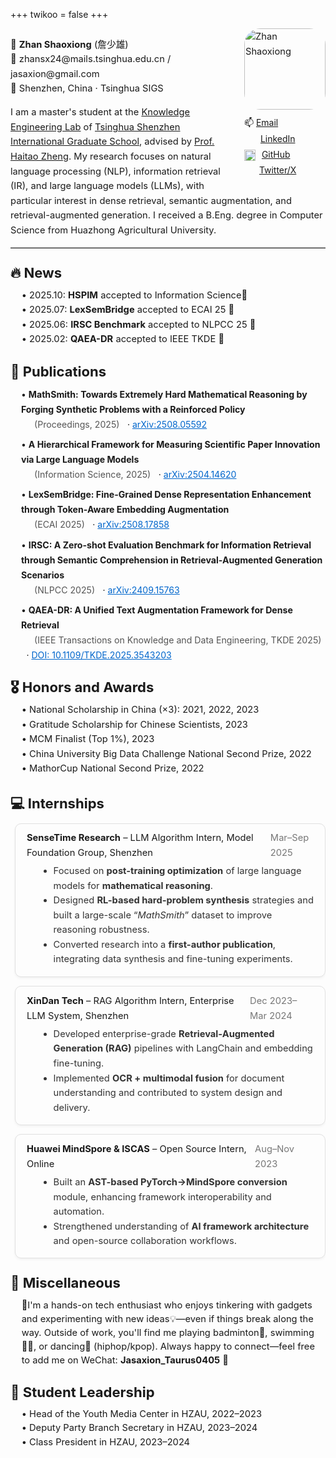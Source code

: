 +++
twikoo = false
+++

<div style="max-width: 900px; margin: auto; overflow: hidden; font-size: 1.05em; line-height: 1.6;">
  <!-- Avatar + links (floated right) -->
  <div style="float: right; text-align: left; margin-left: 1.5em; margin-bottom: 0.5em;">
    <img src="https://pve.digikamc.cn:8343/i/2025/04/20/r6iez7-0.png" alt="Zhan Shaoxiong" width="130" style="border-radius: 20%;"><br>
    <div style="margin-top: 0.6em; font-size: 0.95em; line-height: 1.8;">
      <div>📫 <a href="mailto:zhansx24@mails.tsinghua.edu.cn">Email</a></div>
      <div><img src="https://cdn-icons-png.flaticon.com/512/174/174857.png" width="16" style="vertical-align: middle; margin-right: 6px; box-shadow: none !important; filter: none !important;">
        <a href="https://www.linkedin.com/in/shaoxiong-zhan/" target="_blank">LinkedIn</a></div>
      <div><img src="https://github.githubassets.com/images/modules/logos_page/GitHub-Mark.png" width="18" style="vertical-align: middle; margin-right: 6px; box-shadow: none !important; filter: none !important;">
        <a href="https://github.com/jasaxion" target="_blank">GitHub</a></div>
      <div><img src="https://upload.wikimedia.org/wikipedia/commons/c/ce/X_logo_2023.svg" width="14" style="vertical-align: middle; margin-right: 6px; box-shadow: none !important; filter: none !important;">
        <a href="https://x.com/jasaxion" target="_blank">Twitter/X</a></div>
    </div>
  </div>

  <!-- Intro paragraph flows around the avatar -->
  <p>
    🙋‍ <strong>Zhan Shaoxiong</strong> (詹少雄)<br>
    📧 zhansx24@mails.tsinghua.edu.cn / jasaxion@gmail.com<br>
    📍 Shenzhen, China · Tsinghua SIGS<br>
  </p>

  <p>
    I am a master's student at the 
    <a href="https://ke.sigs.tsinghua.edu.cn/main.psp" target="_blank">Knowledge Engineering Lab</a> of 
    <a href="https://www.sigs.tsinghua.edu.cn" target="_blank">Tsinghua Shenzhen International Graduate School</a>, advised by 
    <a href="https://www.sigs.tsinghua.edu.cn/zht/main.htm" target="_blank">Prof. Haitao Zheng</a>. 
    My research focuses on natural language processing (NLP), information retrieval (IR), and large language models (LLMs), with particular interest in dense retrieval, semantic augmentation, and retrieval-augmented generation. I received a B.Eng. degree in Computer Science from Huazhong Agricultural University.
  </p>

<hr style="border: none; border-top: 1px solid #ccc; margin: 0.3em 0 0.8em 0;">
<h2 style="text-align: left; margin: 1em 0 0.3em;">🔥 News</h2>
<div style="margin: 0.2em 0 1em 1.2em;">
  <div>• 2025.10: <strong>HSPIM</strong> accepted to Information Science🎉</div>
  <div>• 2025.07: <strong>LexSemBridge</strong> accepted to ECAI 25 🎉</div>
  <div>• 2025.06: <strong>IRSC Benchmark</strong> accepted to NLPCC 25 🎉</div>
  <div>• 2025.02: <strong>QAEA-DR</strong> accepted to IEEE TKDE 🎉</div>
</div>

<h2 style="text-align: left; margin: 1em 0 0.3em;">📝 Publications</h2>
<div style="margin: 0.2em 0 1em 1.2em; line-height: 1.7em; font-size: 0.96em;">
  <div style="margin-bottom: 0.6em;">
    • <strong>MathSmith: Towards Extremely Hard Mathematical Reasoning by Forging Synthetic Problems with a Reinforced Policy</strong><br>
    <span style="margin-left: 1.5em; color: #555;">(Proceedings, 2025)</span>
    <span style="margin-left: 0.6em;">· <a href="https://arxiv.org/abs/2508.05592" target="_blank" rel="noopener noreferrer" style="color: #0066cc;">arXiv:2508.05592</a></span>
  </div>

  <div style="margin-bottom: 0.6em;">
    • <strong>A Hierarchical Framework for Measuring Scientific Paper Innovation via Large Language Models</strong><br>
    <span style="margin-left: 1.5em; color: #555;">(Information Science, 2025)</span>
    <span style="margin-left: 0.6em;">· <a href="https://arxiv.org/abs/2504.14620" target="_blank" rel="noopener noreferrer" style="color: #0066cc;">arXiv:2504.14620</a></span>
  </div>

  <div style="margin-bottom: 0.6em;">
    • <strong>LexSemBridge: Fine-Grained Dense Representation Enhancement through Token-Aware Embedding Augmentation</strong><br>
    <span style="margin-left: 1.5em; color: #555;">(ECAI 2025)</span>
    <span style="margin-left: 0.6em;">· <a href="https://arxiv.org/abs/2508.17858" target="_blank" rel="noopener noreferrer" style="color: #0066cc;">arXiv:2508.17858</a></span>
  </div>

  <div style="margin-bottom: 0.6em;">
    • <strong>IRSC: A Zero-shot Evaluation Benchmark for Information Retrieval through Semantic Comprehension in Retrieval-Augmented Generation Scenarios</strong><br>
    <span style="margin-left: 1.5em; color: #555;">(NLPCC 2025)</span>
    <span style="margin-left: 0.6em;">· <a href="https://arxiv.org/abs/2409.15763" target="_blank" rel="noopener noreferrer" style="color: #0066cc;">arXiv:2409.15763</a></span>
  </div>

  <div>
    • <strong>QAEA-DR: A Unified Text Augmentation Framework for Dense Retrieval</strong><br>
    <span style="margin-left: 1.5em; color: #555;">(IEEE Transactions on Knowledge and Data Engineering, TKDE 2025)</span>
    <span style="margin-left: 0.6em;">· <a href="https://ieeexplore.ieee.org/abstract/document/10891728/" target="_blank" rel="noopener noreferrer" style="color: #0066cc;">DOI: 10.1109/TKDE.2025.3543203</a></span>
  </div>
</div>

<h2 style="text-align: left; margin: 1em 0 0.3em;">🎖 Honors and Awards</h2>
<div style="margin: 0.2em 0 1em 1.2em;">
  <div>• National Scholarship in China (×3): 2021, 2022, 2023</div>
  <div>• Gratitude Scholarship for Chinese Scientists, 2023</div>
  <div>• MCM Finalist (Top 1%), 2023</div>
  <div>• China University Big Data Challenge National Second Prize, 2022</div>
  <div>• MathorCup National Second Prize, 2022</div>
</div>

<h2 style="text-align: left; margin: 1.2em 0 0.6em;">💻 Internships</h2>

<div style="display: flex; flex-direction: column; gap: 1em; margin-left: 0.5em;">

  <!-- SenseTime -->
  <div style="border: 1px solid #e0e0e0; border-radius: 10px; padding: 0.8em 1.2em; box-shadow: 0 2px 4px rgba(0,0,0,0.05);">
    <div style="display: flex; justify-content: space-between; align-items: center;">
      <div><strong>SenseTime Research</strong> – LLM Algorithm Intern, Model Foundation Group, Shenzhen</div>
      <div style="color: #777;">Mar–Sep 2025</div>
    </div>
    <ul style="margin: 0.4em 0 0.2em 1.2em; line-height: 1.6em; color: #333;">
      <li>Focused on <strong>post-training optimization</strong> of large language models for <strong>mathematical reasoning</strong>.</li>
      <li>Designed <strong>RL-based hard-problem synthesis</strong> strategies and built a large-scale “<em>MathSmith</em>” dataset to improve reasoning robustness.</li>
      <li>Converted research into a <strong>first-author publication</strong>, integrating data synthesis and fine-tuning experiments.</li>
    </ul>
  </div>

  <!-- XinDan -->
  <div style="border: 1px solid #e0e0e0; border-radius: 10px; padding: 0.8em 1.2em; box-shadow: 0 2px 4px rgba(0,0,0,0.05);">
    <div style="display: flex; justify-content: space-between; align-items: center;">
      <div><strong>XinDan Tech</strong> – RAG Algorithm Intern, Enterprise LLM System, Shenzhen</div>
      <div style="color: #777;">Dec 2023–Mar 2024</div>
    </div>
    <ul style="margin: 0.4em 0 0.2em 1.2em; line-height: 1.6em; color: #333;">
      <li>Developed enterprise-grade <strong>Retrieval-Augmented Generation (RAG)</strong> pipelines with LangChain and embedding fine-tuning.</li>
      <li>Implemented <strong>OCR + multimodal fusion</strong> for document understanding and contributed to system design and delivery.</li>
    </ul>
  </div>

  <!-- Huawei MindSpore -->
  <div style="border: 1px solid #e0e0e0; border-radius: 10px; padding: 0.8em 1.2em; box-shadow: 0 2px 4px rgba(0,0,0,0.05);">
    <div style="display: flex; justify-content: space-between; align-items: center;">
      <div><strong>Huawei MindSpore & ISCAS</strong> – Open Source Intern, Online</div>
      <div style="color: #777;">Aug–Nov 2023</div>
    </div>
    <ul style="margin: 0.4em 0 0.2em 1.2em; line-height: 1.6em; color: #333;">
      <li>Built an <strong>AST-based PyTorch→MindSpore conversion</strong> module, enhancing framework interoperability and automation.</li>
      <li>Strengthened understanding of <strong>AI framework architecture</strong> and open-source collaboration workflows.</li>
    </ul>
  </div>

</div>

<h2 style="text-align: left; margin: 1em 0 0.3em;">🎨 Miscellaneous</h2>
<p style="margin: 0.2em 0 0 1.2em; line-height: 1.5;">
  👋I'm a hands-on tech enthusiast who enjoys tinkering with gadgets and experimenting with new ideas💡—even if things break along the way. Outside of work, you'll find me playing badminton🏸, swimming🏊‍♀️, or dancing💃 (hiphop/kpop). Always happy to connect—feel free to add me on WeChat: <strong>Jasaxion_Taurus0405</strong> 🤝
</p>

<h2 style="text-align: left; margin: 1em 0 0.3em;">👥 Student Leadership</h2>
<div style="margin: 0.2em 0 1em 1.2em; line-height: 1.5;">
  <div>• Head of the Youth Media Center in HZAU, 2022–2023</div>
  <div>• Deputy Party Branch Secretary in HZAU, 2023–2024</div>
  <div>• Class President in HZAU, 2023–2024</div>
</div>


<style>
  footer, .footer, #footer {
    display: none !important;
  }
</style>
